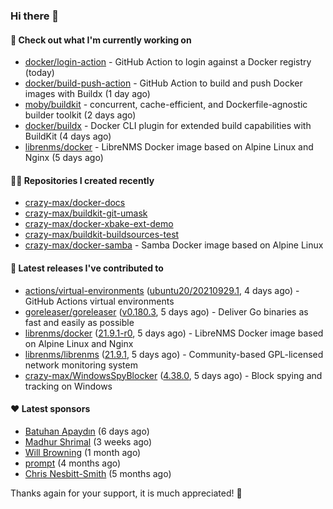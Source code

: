### Hi there 👋

#### 👷 Check out what I'm currently working on

- [docker/login-action](https://github.com/docker/login-action) - GitHub Action to login against a Docker registry (today)
- [docker/build-push-action](https://github.com/docker/build-push-action) - GitHub Action to build and push Docker images with Buildx (1 day ago)
- [moby/buildkit](https://github.com/moby/buildkit) - concurrent, cache-efficient, and Dockerfile-agnostic builder toolkit (2 days ago)
- [docker/buildx](https://github.com/docker/buildx) - Docker CLI plugin for extended build capabilities with BuildKit (4 days ago)
- [librenms/docker](https://github.com/librenms/docker) - LibreNMS Docker image based on Alpine Linux and Nginx (5 days ago)

#### 👨‍💻 Repositories I created recently

- [crazy-max/docker-docs](https://github.com/crazy-max/docker-docs)
- [crazy-max/buildkit-git-umask](https://github.com/crazy-max/buildkit-git-umask)
- [crazy-max/docker-xbake-ext-demo](https://github.com/crazy-max/docker-xbake-ext-demo)
- [crazy-max/buildkit-buildsources-test](https://github.com/crazy-max/buildkit-buildsources-test)
- [crazy-max/docker-samba](https://github.com/crazy-max/docker-samba) - Samba Docker image based on Alpine Linux

#### 🚀 Latest releases I've contributed to

- [actions/virtual-environments](https://github.com/actions/virtual-environments) ([ubuntu20/20210929.1](https://github.com/actions/virtual-environments/releases/tag/ubuntu20%2F20210929.1), 4 days ago) - GitHub Actions virtual environments
- [goreleaser/goreleaser](https://github.com/goreleaser/goreleaser) ([v0.180.3](https://github.com/goreleaser/goreleaser/releases/tag/v0.180.3), 5 days ago) - Deliver Go binaries as fast and easily as possible
- [librenms/docker](https://github.com/librenms/docker) ([21.9.1-r0](https://github.com/librenms/docker/releases/tag/21.9.1-r0), 5 days ago) - LibreNMS Docker image based on Alpine Linux and Nginx
- [librenms/librenms](https://github.com/librenms/librenms) ([21.9.1](https://github.com/librenms/librenms/releases/tag/21.9.1), 5 days ago) - Community-based GPL-licensed network monitoring system
- [crazy-max/WindowsSpyBlocker](https://github.com/crazy-max/WindowsSpyBlocker) ([4.38.0](https://github.com/crazy-max/WindowsSpyBlocker/releases/tag/4.38.0), 5 days ago) - Block spying and tracking on Windows

#### ❤️ Latest sponsors
- [Batuhan Apaydın](https://github.com/developer-guy) (6 days ago)
- [Madhur Shrimal](https://github.com/shrimalmadhur) (3 weeks ago)
- [Will Browning](https://github.com/willbrowningme) (1 month ago)
- [prompt](https://github.com/pr-mpt) (4 months ago)
- [Chris Nesbitt-Smith](https://github.com/chrisns) (5 months ago)

Thanks again for your support, it is much appreciated! 🙏
